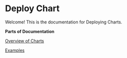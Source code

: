 # Deploy Chart

Welcome! This is the documentation for Deploying Charts.

**Parts of Documentation**

[Overview of Charts](overview-of-charts.md)

[Examples](examples/)

